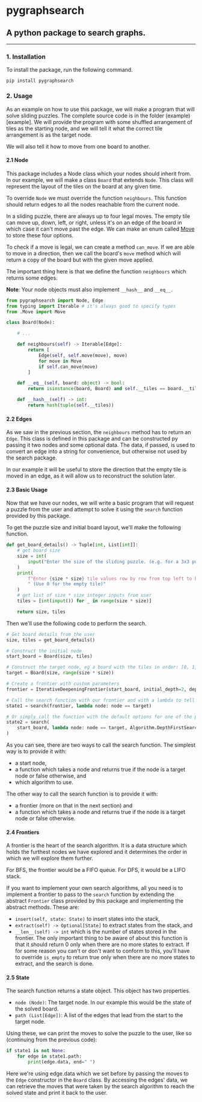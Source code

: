 # pygraphsearch

## A python package to search graphs.

---

### 1. Installation

To install the package, run the following command.

```
pip install pygraphsearch
```

### 2. Usage

As an example on how to use this package, we will make a program that will solve sliding puzzles. The complete source code is in the folder (example)[example]. We will provide the program with some shuffled arrangement of tiles as the starting node, and we will tell it what the correct tile arrangement is as the target node.

We will also tell it how to move from one board to another.

#### 2.1 Node

This package includes a Node class which your nodes should inherit from. In our example, we will make a class `Board` that extends `Node`. This class will represent the layout of the tiles on the board at any given time.

To override `Node` we must override the function `neighbours`. This function should return edges to all the nodes reachable from the current node.

In a sliding puzzle, there are always up to four legal moves. The empty tile can move up, down, left, or right, unless it's on an edge of the board in which case it can't move past the edge. We can make an enum called [Move](example/Move.py) to store these four options.

To check if a move is legal, we can create a method `can_move`. If we are able to move in a direction, then we call the board's `move` method which will return a copy of the board but with the given move applied.

The important thing here is that we define the function `neighbours` which returns some edges.

**Note**: Your node objects must also implement `__hash__` and `__eq__`.

```py
from pygraphsearch import Node, Edge
from typing import Iterable # it's always good to specify types
from .Move import Move

class Board(Node):

	# ...

	def neighbours(self) -> Iterable[Edge]:
		return [
			Edge(self, self.move(move), move)
			for move in Move
			if self.can_move(move)
		]

	def __eq__(self, board: object) -> bool:
		return isinstance(board, Board) and self.__tiles == board.__tiles

	def __hash__(self) -> int:
		return hash(tuple(self.__tiles))
```

#### 2.2 Edges

As we saw in the previous section, the `neighbours` method has to return an `Edge`. This class is defined in this package and can be constructed py passing it two nodes and some optional data. The data, if passed, is used to convert an edge into a string for convenience, but otherwise not used by the search package.

In our example it will be useful to store the direction that the empty tile is moved in an edge, as it will allow us to reconstruct the solution later.

#### 2.3 Basic Usage

Now that we have our nodes, we will write a basic program that will request a puzzle from the user and attempt to solve it using the `search` function provided by this package.

To get the puzzle size and initial board layout, we'll make the following function.

```py
def get_board_details() -> Tuple[int, List[int]]:
	# get board size
	size = int(
		input("Enter the size of the sliding puzzle. (e.g. for a 3x3 puzzle enter 3): ")
	)
	print(
		f"Enter {size * size} tile values row by row from top left to bottom right."
		" (Use 0 for the empty tile)"
	)
	# get list of size * size integer inputs from user
	tiles = [int(input()) for _ in range(size * size)]

	return size, tiles
```

Then we'll use the following code to perform the search.

```py
# Get board details from the user
size, tiles = get_board_details()

# Construct the initial node
start_board = Board(size, tiles)

# Construct the target node, eg a board with the tiles in order: [0, 1, 2, 3, 4, 5, 6, 7, 8, 9]
target = Board(size, range(size * size))

# Create a frontier with custom parameters
frontier = IterativeDeepeningFrontier(start_board, initial_depth=2, depth_step=2)

# Call the search function with our frontier and with a lambda to tell it that a node is a target if it is equal to `target`
state1 = search(frontier, lambda node: node == target)

# Or simply call the function with the default options for one of the predefined algorithms
state2 = search(
	start_board, lambda node: node == target, Algorithm.DepthFirstSearch
)
```

As you can see, there are two ways to call the search function. The simplest way is to provide it with:

-   a start node,
-   a function which takes a node and returns true if the node is a target node or false otherwise, and
-   which algorithm to use.

The other way to call the search function is to provide it with:

-   a frontier (more on that in the next section) and
-   a function which takes a node and returns true if the node is a target node or false otherwise.

#### 2.4 Frontiers

A frontier is the heart of the search algorithm. It is a data structure which holds the furthest nodes we have explored and it determines the order in which we will explore them further.

For BFS, the frontier would be a FIFO queue. For DFS, it would be a LIFO stack.

If you want to implement your own search algorithms, all you need is to implement a frontier to pass to the `search` function by extending the abstract `Frontier` class provided by this package and implementing the abstract methods. These are:

-   `insert(self, state: State)` to insert states into the stack,
-   `extract(self) -> Optional[State]` to extract states from the stack, and
-   `__len__(self) -> int` which is the number of states stored in the frontier. The only important thing to be aware of about this function is that it should return 0 only when there are no more states to extract. If for some reason you can't or don't want to conform to this, you'll have to override `is_empty` to return true only when there are no more states to extract, and the search is done.

#### 2.5 State

The search function returns a state object. This object has two properties.

-   `node (Node)`: The target node. In our example this would be the state of the solved board.
-   `path (List[Edge])`: A list of the edges that lead from the start to the target node.

Using these, we can print the moves to solve the puzzle to the user, like so (continuing from the previous code):

```py
if state1 is not None:
	for edge in state1.path:
		print(edge.data, end=" ")
```

Here we're using edge.data which we set before by passing the moves to the `Edge` constructor in the `Board` class. By accessing the edges' data, we can retrieve the moves that were taken by the search algorithm to reach the solved state and print it back to the user.
